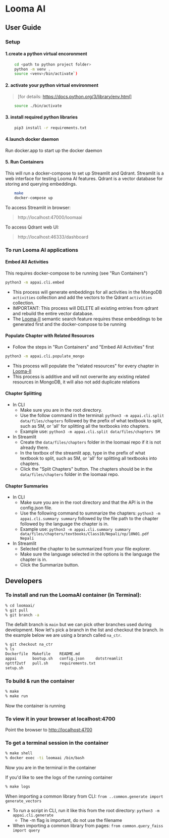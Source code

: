 # Looma AI

## User Guide

### Setup

#### 1.create a python virtual encoronment

```bash
	cd <path to python project folder>
	python -m venv .
	source <venv>/bin/activate`)
```
#### 2. activate your python virtual environment  

>[for details:   https://docs.python.org/3/library/env.html]  
	
```bash
	source ./bin/activate
```
#### 3. install required python libraries

```bash
	pip3 install -r requirements.txt
```

#### 4.launch docker daemon

Run docker.app to start up the docker daemon

#### 5. Run Containers

This will run a docker-compose to set up Streamlit and Qdrant. 	Streamlit is a web interface for testing Looma AI features. 	Qdrant is a vector database for storing and querying embeddings.

```bash
	make
	docker-compose up
```
To access Streamlit in browser: 
>http://localhost:47000/loomaai 
	
To access Qdrant web UI: 
>http://localhost:46333/dashboard

### To run Looma AI applications

#### Embed All Activities

This requires  docker-compose to be running (see "Run Containers")

```bash
python3 -m appai.cli.embed 
```
* This process will generate embeddings for all activities in the MongoDB `activities` collection and add the vectors to the Qdrant `activities` collection.
* IMPORTANT: This process will DELETE all existing entries from qdrant and rebuild the entire vector database.
* The [Looma-II](https://github.com/looma/Looma-II) semantic search feature requires these embeddings to be generated first and the docker-compose to be running


#### Populate Chapter with Related Resources

* Follow the steps in "Run Containers" and "Embed All Activities" first

```bash
python3 -m appai.cli.populate_mongo
```
* This process will populate the "related resources" for every chapter in [Looma-II](https://github.com/looma/Looma-II)
* This process is additive and will not overwrite any existing related resources in MongoDB, it will also not add duplicate relations


#### Chapter Splitting

* In CLI
  * Make sure you are in the root directory.  
  * Use the follow command in the terminal: 
    `python3 -m appai.cli.split data/files/chapters` followed by the prefix of what textbook to split, such as 5M, or 'all' for splitting all the textbooks into chapters.
  * Example use: `python3 -m appai.cli.split data/files/chapters 5M`
* In Streamlit
  * Create the `data/files/chapters` folder in the loomaai repo if it is not already there.
  * In the textbox of the streamlit app, type in the prefix of what textbook to split, such as 5M, or 'all' for splitting all textbooks into chapters. 
  * Click the "Split Chapters" button.
The chapters should be in the `data/files/chapters` folder in the loomaai repo.

#### Chapter Summaries

* In CLI
  * Make sure you are in the root directory and that the API is in the config.json file.
  * Use the following command to summarize the chapters:
    `python3 -m appai.cli.summary summary` followed by the file path to the chapter followed by the language the chapter is in.
  * Example use: `python3 -m appai.cli.summary summary data/files/chapters/textbooks/Class10/Nepali/np/10N01.pdf Nepali`
* In Streamlit
  * Selected the chapter to be summarized from your file explorer.
  * Make sure the language selected in the options is the language the chapter is in.
  * Click the Summarize button.
  
## Developers

### To install and run the LoomaAI container (in Terminal):

```bash
% cd loomaai/
% git pull
% git branch -a
```
The defailt branch is `main` but we can pick other branches used during development. 
Now let's pick a branch in the list and checkout the branch. In the example below we are
using a branch called `na_ctr`. 

```bash
% git checkout na_ctr
% ls
Dockerfile  Makefile    README.md
appai       bootup.sh   config.json     dotstreamlit
npttf2utf   pull.sh     requirements.txt
setup.sh

```

### To build & run the container
```bash
% make
% make run
```
Now the container is running

### To view it in your browser at localhost:4700

Point the browser to [http://localhost:4700](http://localhost:4700)

### To get a terminal session in the container
```bash
% make shell
% docker exec -ti loomaai /bin/bash
```
Now you are in the terminal in the container

If you'd like to see the logs of the running container 
```bash
% make logs
```

When importing a common library from CLI: `from ..common.generate import generate_vectors`
* To run a script in CLI, run it like this from the root directory: `python3 -m appai.cli.generate`
  * The -m flag is important, do not use the filename
* When importing a common library from pages: `from common.query_faiss import query`
